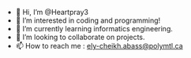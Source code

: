 - 👋 Hi, I’m @Heartpray3
- 👀 I’m interested in coding and programming!
- 🌱 I’m currently learning informatics engineering.
- 💞️ I’m looking to collaborate on projects.
- 📫 How to reach me : ely-cheikh.abass@polymtl.ca

<!---
Heartpray3/Heartpray3 is a ✨ special ✨ repository because its `README.md` (this file) appears on your GitHub profile.
You can click the Preview link to take a look at your changes.
--->
